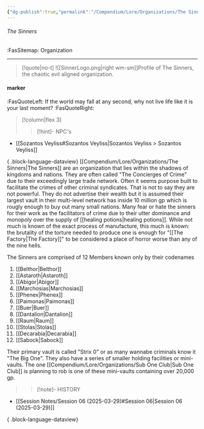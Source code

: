 ```yaml
---
{"dg-publish":true,"permalink":"/Compendium/Lore/Organizations/The Sinners/","tags":["villains","evil"]}
---
```



###### The Sinners
<span class="sub2">:FasSitemap: Organization</span>
___

> [!quote|no-t]
>![[SinnerLogo.png\|right wm-sm]]Profile of The Sinners, the chaotic evil aligned organization.

#### marker
 :FasQuoteLeft: If the world may fall at any second, why not live life like it is your last moment?  :FasQuoteRight:
> [!column|flex 3]
>>[!hint]- NPC's
- [[Sozantos Veyliss#Sozantos Veyliss\|Sozantos Veyliss > Sozantos Veyliss]]

{ .block-language-dataview}
[[Compendium/Lore/Organizations/The Sinners\|The Sinners]] are an organization that lies within the shadows of kingdoms and nations.  They are often called "The Concierges of Crime" due to their exceedingly large trade network. Often it seems purpose built to facilitate the crimes of other criminal syndicates. That is not to say they are not powerful. They do not advertise their wealth but it is assumed their largest vault in their multi-level network has inside 10 million gp which is rougly enough to buy out many small nations. Many fear or hate the sinners for their work as the facilitators of crime due to their utter dominance and monopoly over the supply of [[healing potions\|healing potions]]. While not much is known of the exact process of manufacture, this much is known: the brutality of the torture needed to produce one is enough for "[[The Factory\|The Factory]]" to be considered a place of horror worse than any of the nine hells. 

The Sinners are comprised of 12 Members known only by their codenames
1. [[Belthor\|Belthor]]
2. [[Astaroth\|Astaroth]]
3. [[Abigor\|Abigor]]
4. [[Marchosias\|Marchosias]]
5. [[Phenex\|Phenex]]
6. [[Paimonas\|Paimonas]]
7. [[Buer\|Buer]]
8. [[Dantalion\|Dantalion]]
9. [[Raum\|Raum]]
10. [[Stolas\|Stolas]]
11.  [[Decarabia\|Decarabia]]
12. [[Sabock\|Sabock]]

Their primary vault is called "Strix 0" or as many wannabe criminals know it "The Big One".  They also have a series of smaller holding facilities or mini-vaults. The one [[Compendium/Lore/Organizations/Sub One Club\|Sub One Club]] is planning to rob is one of these mini-vaults containing over 20,000 gp. 
>>[!note]- HISTORY
- [[Session Notes/Session 06 (2025-03-29)#Session 06\|Session 06 (2025-03-29)]]

{ .block-language-dataview}